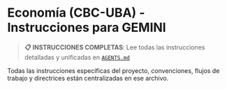 # Economía (CBC-UBA) - Instrucciones para GEMINI

> **📋 INSTRUCCIONES COMPLETAS**: Lee todas las instrucciones detalladas y unificadas en [`AGENTS.md`](../AGENTS.md)

Todas las instrucciones específicas del proyecto, convenciones, flujos de trabajo y directrices están centralizadas en ese archivo.